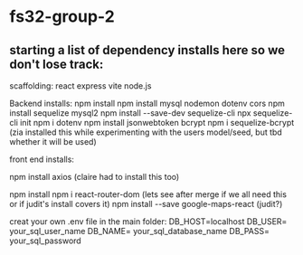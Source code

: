 # fs32-group-2

## starting a list of dependency installs here so we don't lose track:

scaffolding:
react
express
vite
node.js

Backend installs:
npm install
npm install mysql nodemon dotenv cors
npm install sequelize mysql2
npm install --save-dev sequelize-cli
npx sequelize-cli init
npm i dotenv
npm install jsonwebtoken bcrypt
npm i sequelize-bcrypt (zia installed this while experimenting with the users model/seed, but tbd whether it will be used)


front end installs:

npm install axios (claire had to install this too)

npm install 
npm i react-router-dom (lets see after merge if we all need this or if judit's install covers it)
npm install --save google-maps-react (judit?)


creat your own .env file in the main folder:
DB_HOST=localhost
DB_USER= your_sql_user_name
DB_NAME= your_sql_database_name
DB_PASS= your_sql_password
